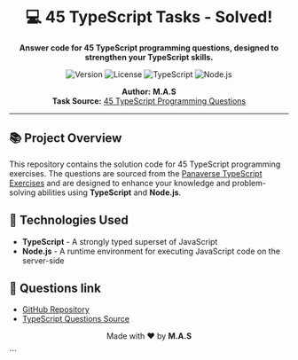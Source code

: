 <h1 align="center">💻 45 TypeScript Tasks - Solved!</h1>

<p align="center">
  <b>Answer code for 45 TypeScript programming questions, designed to strengthen your TypeScript skills.</b>
</p>

<p align="center">
  <img src="https://img.shields.io/badge/Version-1.0.0-brightgreen.svg" alt="Version">
  <img src="https://img.shields.io/badge/License-MIT-blue.svg" alt="License">
  <img src="https://img.shields.io/badge/Build-TypeScript-blue.svg" alt="TypeScript">
  <img src="https://img.shields.io/badge/Platform-Node.js-6DA55F.svg" alt="Node.js">
</p>

<p align="center">
  <b>Author:</b> <strong>M.A.S</strong> <br>
  <b>Task Source:</b> <a href="https://github.com/panaverse/learn-typescript/blob/master/NODE_PROJECTS/getting-started-exercises.md">45 TypeScript Programming Questions</a>
</p>

---

<h2>📚 Project Overview</h2>

<p>This repository contains the solution code for 45 TypeScript programming exercises. The questions are sourced from the <a href="https://github.com/panaverse/learn-typescript/blob/master/NODE_PROJECTS/getting-started-exercises.md">Panaverse TypeScript Exercises</a> and are designed to enhance your knowledge and problem-solving abilities using <strong>TypeScript</strong> and <strong>Node.js</strong>.</p>

<h2>🔧 Technologies Used</h2>

<ul>
  <li><strong>TypeScript</strong> - A strongly typed superset of JavaScript</li>
  <li><strong>Node.js</strong> - A runtime environment for executing JavaScript code on the server-side</li>
</ul>


 <h2>🔗 Questions link</h2> <ul> <li><a href="https://github.com/your-repo-link">GitHub Repository</a></li> <li><a href="https://github.com/panaverse/learn-typescript/blob/master/NODE_PROJECTS/getting-started-exercises.md">TypeScript Questions Source</a></li> </ul> <p align="center">Made with ❤️ by <strong>M.A.S</strong></p> ```
